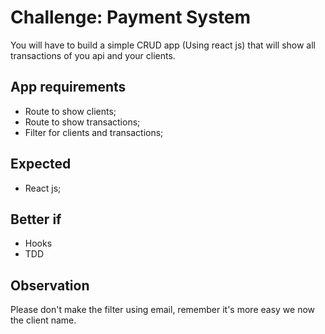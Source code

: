 # Challenge: Payment System

You will have to build a simple CRUD app (Using react js) that will show all transactions of you api and your clients.

## App requirements
- Route to show clients;
- Route to show transactions;
- Filter for clients and transactions;

## Expected
- React js;

## Better if
- Hooks
- TDD
 
## Observation
Please don't make the filter using email, remember it's more easy we now the client name.